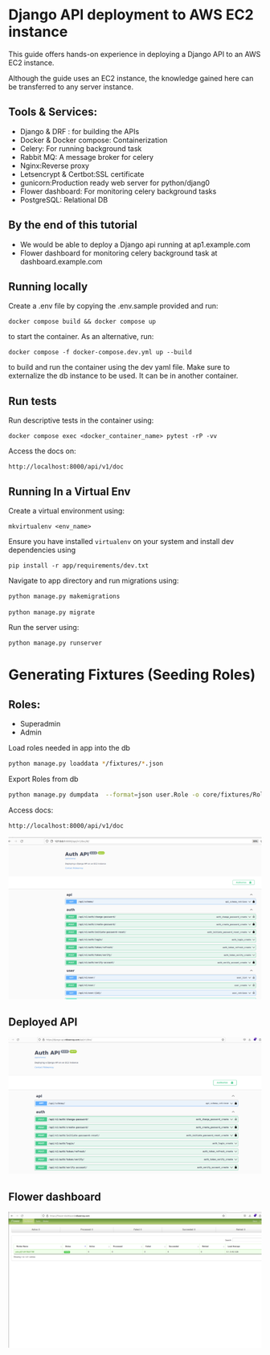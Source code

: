 # Django API deployment to AWS EC2 instance
This guide offers hands-on experience in deploying a Django API to an AWS EC2 instance.

Although the guide uses an EC2 instance, the knowledge gained here 
can be transferred to any server instance.

## Tools & Services:
- Django & DRF : for building the APIs
- Docker & Docker compose: Containerization
- Celery: For running background task
- Rabbit MQ: A message broker for celery
- Nginx:Reverse proxy
- Letsencrypt & Certbot:SSL certificate
- gunicorn:Production ready web server for python/djang0
- Flower dashboard: For monitoring celery background tasks
- PostgreSQL: Relational DB


## By the end of this tutorial

- We would be able to deploy a Django api running at ap1.example.com
- Flower dashboard for monitoring celery background task at dashboard.example.com

## Running locally

Create a .env file by copying the .env.sample provided and run:
```
docker compose build && docker compose up
```
to start the container. As an alternative, run:
```
docker compose -f docker-compose.dev.yml up --build
```
to build and run the container using the dev yaml file.
Make sure to externalize the db instance to be used. It can be in another container.

## Run tests
Run descriptive tests in the container using:
```
docker compose exec <docker_container_name> pytest -rP -vv
```

Access the docs on:

```
http://localhost:8000/api/v1/doc
```


## Running In a Virtual Env

Create a virtual environment using:
```
mkvirtualenv <env_name>
```

Ensure you have installed `virtualenv` on your system and install dev dependencies using
```
pip install -r app/requirements/dev.txt
```

Navigate to app directory and run migrations using:
```
python manage.py makemigrations

python manage.py migrate
```

Run the server using:
```
python manage.py runserver
```

#  Generating Fixtures (Seeding Roles)

## Roles:
- Superadmin
- Admin


Load roles needed in app into the db

```bash
python manage.py loaddata */fixtures/*.json
```

Export Roles from db

```sh
python manage.py dumpdata  --format=json user.Role -o core/fixtures/Role.json
```


Access docs:
```sh
http://localhost:8000/api/v1/doc
```

![Screenshot](screenshot1.png)


## Deployed API
![Screenshot](screenshot2.png)

## Flower dashboard
![Screenshot](screenshot3.png)
